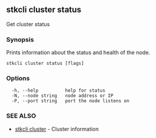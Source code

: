 ## stkcli cluster status

Get cluster status

### Synopsis

Prints information about the status and health of the node.


```
stkcli cluster status [flags]
```

### Options

```
  -h, --help          help for status
  -N, --node string   node address or IP
  -P, --port string   port the node listens on
```

### SEE ALSO

* [stkcli cluster](stkcli_cluster.md)	 - Cluster information

